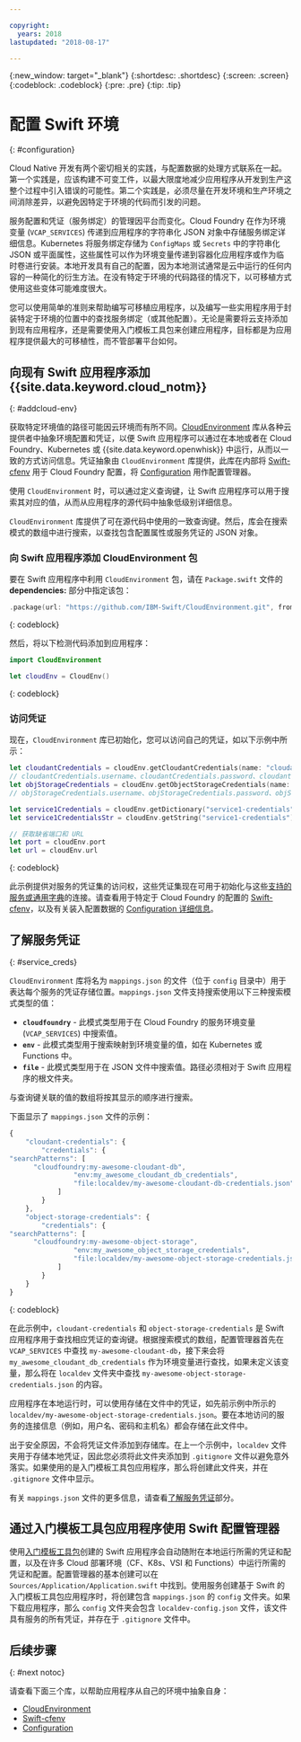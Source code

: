 ```yaml
---

copyright:
  years: 2018
lastupdated: "2018-08-17"

---
```

{:new_window: target="_blank"}
{:shortdesc: .shortdesc}
{:screen: .screen}
{:codeblock: .codeblock}
{:pre: .pre}
{:tip: .tip}

# 配置 Swift 环境
{: #configuration}

Cloud Native 开发有两个密切相关的实践，与配置数据的处理方式联系在一起。第一个实践是，应该构建不可变工件，以最大限度地减少应用程序从开发到生产这整个过程中引入错误的可能性。第二个实践是，必须尽量在开发环境和生产环境之间消除差异，以避免因特定于环境的代码而引发的问题。 

服务配置和凭证（服务绑定）的管理因平台而变化。Cloud Foundry 在作为环境变量 (`VCAP_SERVICES`) 传递到应用程序的字符串化 JSON 对象中存储服务绑定详细信息。Kubernetes 将服务绑定存储为 `ConfigMaps` 或 `Secrets` 中的字符串化 JSON 或平面属性，这些属性可以作为环境变量传递到容器化应用程序或作为临时卷进行安装。本地开发具有自己的配置，因为本地测试通常是云中运行的任何内容的一种简化的衍生方法。在没有特定于环境的代码路径的情况下，以可移植方式使用这些变体可能难度很大。

您可以使用简单的准则来帮助编写可移植应用程序，以及编写一些实用程序用于封装特定于环境的位置中的查找服务绑定（或其他配置）。无论是需要将云支持添加到现有应用程序，还是需要使用入门模板工具包来创建应用程序，目标都是为应用程序提供最大的可移植性，而不管部署平台如何。

## 向现有 Swift 应用程序添加 {{site.data.keyword.cloud_notm}}
{: #addcloud-env}

获取特定环境值的路径可能因云环境而有所不同。[CloudEnvironment](https://github.com/IBM-Swift/CloudEnvironment.git) 库从各种云提供者中抽象环境配置和凭证，以便 Swift 应用程序可以通过在本地或者在 Cloud Foundry、Kubernetes 或 {{site.data.keyword.openwhisk}} 中运行，从而以一致的方式访问信息。凭证抽象由 `CloudEnvironment` 库提供，此库在内部将 [Swift-cfenv](https://github.com/IBM-Swift/Swift-cfenv) 用于 Cloud Foundry 配置，将 [Configuration](https://github.com/IBM-Swift/Configuration) 用作配置管理器。

使用 `CloudEnvironment` 时，可以通过定义查询键，让 Swift 应用程序可以用于搜索其对应的值，从而从应用程序的源代码中抽象低级别详细信息。

`CloudEnvironment` 库提供了可在源代码中使用的一致查询键。然后，库会在搜索模式的数组中进行搜索，以查找包含配置属性或服务凭证的 JSON 对象。 

### 向 Swift 应用程序添加 CloudEnvironment 包
要在 Swift 应用程序中利用 `CloudEnvironment` 包，请在 `Package.swift` 文件的 **dependencies:** 部分中指定该包：
```swift
.package(url: "https://github.com/IBM-Swift/CloudEnvironment.git", from: "8.0.0"),
```
{: codeblock}

然后，将以下检测代码添加到应用程序：
```swift
import CloudEnvironment

let cloudEnv = CloudEnv()
```
{: codeblock}

### 访问凭证
现在，`CloudEnvironment` 库已初始化，您可以访问自己的凭证，如以下示例中所示：
```swift
let cloudantCredentials = cloudEnv.getCloudantCredentials(name: "cloudant-credentials")
// cloudantCredentials.username、cloudantCredentials.password、cloudantCredentials.url 等
let objStorageCredentials = cloudEnv.getObjectStorageCredentials(name: "object-storage-credentials")
// objStorageCredentials.username、objStorageCredentials.password、objStorageCredentials.projectID 等

let service1Credentials = cloudEnv.getDictionary("service1-credentials")
let service1CredentialsStr = cloudEnv.getString("service1-credentials")

// 获取缺省端口和 URL
let port = cloudEnv.port
let url = cloudEnv.url
```
{: codeblock}

此示例提供对服务的凭证集的访问权，这些凭证集现在可用于初始化与这些[支持的服务或通用字典](https://github.com/IBM-Swift/CloudEnvironment#supported-services)的连接。请查看用于特定于 Cloud Foundry 的配置的 [Swift-cfenv](https://github.com/IBM-Swift/Swift-cfenv#api)，以及有关装入配置数据的 [Configuration 详细信息](https://github.com/IBM-Swift/Configuration)。

## 了解服务凭证
{: #service_creds}

`CloudEnvironment` 库将名为 `mappings.json` 的文件（位于 `config` 目录中）用于表达每个服务的凭证存储位置。`mappings.json` 文件支持搜索使用以下三种搜索模式类型的值：
- **`cloudfoundry`** - 此模式类型用于在 Cloud Foundry 的服务环境变量 (`VCAP_SERVICES`) 中搜索值。
- **`env`** - 此模式类型用于搜索映射到环境变量的值，如在 Kubernetes 或 Functions 中。
- **`file`** - 此模式类型用于在 JSON 文件中搜索值。路径必须相对于 Swift 应用程序的根文件夹。

与查询键关联的值的数组将按其显示的顺序进行搜索。

下面显示了 `mappings.json` 文件的示例：
```javascript
{
    "cloudant-credentials": {
        "credentials": {
"searchPatterns": [
      "cloudfoundry:my-awesome-cloudant-db",
                "env:my_awesome_cloudant_db_credentials",
                "file:localdev/my-awesome-cloudant-db-credentials.json"
            ]
        }
    },
    "object-storage-credentials": {
        "credentials": {
"searchPatterns": [
      "cloudfoundry:my-awesome-object-storage",
                "env:my_awesome_object_storage_credentials",
                "file:localdev/my-awesome-object-storage-credentials.json"
            ]
        }
    }
}
```
{: codeblock}

在此示例中，`cloudant-credentials` 和 `object-storage-credentials` 是 Swift 应用程序用于查找相应凭证的查询键。根据搜索模式的数组，配置管理器首先在 `VCAP_SERVICES` 中查找 `my-awesome-cloudant-db`，接下来会将 `my_awesome_cloudant_db_credentials` 作为环境变量进行查找，如果未定义该变量，那么将在 `localdev` 文件夹中查找 `my-awesome-object-storage-credentials.json` 的内容。 

应用程序在本地运行时，可以使用存储在文件中的凭证，如先前示例中所示的 `localdev/my-awesome-object-storage-credentials.json`。要在本地访问的服务的连接信息（例如，用户名、密码和主机名）都会存储在此文件中。 

出于安全原因，不会将凭证文件添加到存储库。在上一个示例中，`localdev` 文件夹用于存储本地凭证，因此您必须将此文件夹添加到 `.gitignore` 文件以避免意外落实。如果使用的是入门模板工具包应用程序，那么将创建此文件夹，并在 `.gitignore` 文件中显示。

有关 `mappings.json` 文件的更多信息，请查看[了解服务凭证](configuration.html#service_creds)部分。

## 通过入门模板工具包应用程序使用 Swift 配置管理器

使用[入门模板工具包](https://console.bluemix.net/developer/appledevelopment/starter-kits/)创建的 Swift 应用程序会自动随附在本地运行所需的凭证和配置，以及在许多 Cloud 部署环境（CF、K8s、VSI 和 Functions）中运行所需的凭证和配置。配置管理器的基本创建可以在 `Sources/Application/Application.swift` 中找到。使用服务创建基于 Swift 的入门模板工具包应用程序时，将创建包含 `mappings.json` 的 `config` 文件夹。如果下载应用程序，那么 `config` 文件夹会包含 `localdev-config.json` 文件，该文件具有服务的所有凭证，并存在于 `.gitignore` 文件中。

## 后续步骤
{: #next notoc}

请查看下面三个库，以帮助应用程序从自己的环境中抽象自身：

* [CloudEnvironment](https://github.com/ibm-developer/ibm-cloud-env)
* [Swift-cfenv](https://github.com/IBM-Swift/Swift-cfenv)
* [Configuration](https://github.com/IBM-Swift/Configuration)
